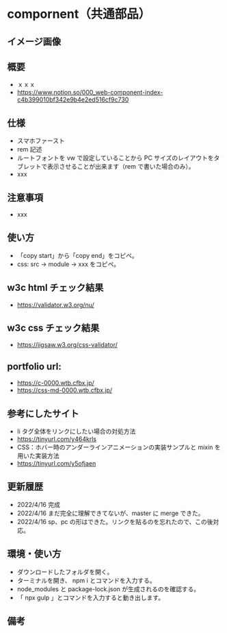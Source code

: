 # compornent（共通部品）

## イメージ画像

## 概要

- ｘｘｘ
- https://www.notion.so/000_web-component-index-c4b399010bf342e9b4e2ed516cf9c730

## 仕様

- スマホファースト
- rem 記述
- ルートフォントを vw で設定していることから PC サイズのレイアウトをタブレットで表示させることが出来ます（rem で書いた場合のみ）。
- xxx

## 注意事項

- xxx

## 使い方

- 「copy start」から「copy end」をコピペ。
- css: src -> module -> xxx をコピペ。

## w3c html チェック結果

- https://validator.w3.org/nu/

## w3c css チェック結果

- https://jigsaw.w3.org/css-validator/

## portfolio url:

- https://c-0000.wtb.cfbx.jp/
- https://css-md-0000.wtb.cfbx.jp/

## 参考にしたサイト

- li タグ全体をリンクにしたい場合の対処方法
- https://tinyurl.com/y464krls
- CSS：ホバー時のアンダーラインアニメーションの実装サンプルと mixin を用いた実装方法
- https://tinyurl.com/y5ofjaen

## 更新履歴

- 2022/4/16 完成
- 2022/4/16 まだ完全に理解できてないが、master に merge できた。
- 2022/4/16 sp、pc の形はできた。リンクを貼るのを忘れたので、この後対応。

## 環境・使い方

- ダウンロードしたフォルダを開く。
- ターミナルを開き、 npm i とコマンドを入力する。
- node_modules と package-lock.json が生成されるのを確認する。
- 「 npx gulp 」とコマンドを入力すると動き出します。

## 備考
